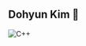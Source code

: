 ## Dohyun Kim 👋

![C++](https://img.shields.io/badge/C++-00599C.svg?&style=for-the-badge&logo=cplusplus&logoColor=white)

<!--
**Dorae0/Dorae0** is a ✨ _special_ ✨ repository because its `README.md` (this file) appears on your GitHub profile.

Here are some ideas to get you started:

- 🔭 I’m currently working on ...
- 🌱 I’m currently learning ...
- 👯 I’m looking to collaborate on ...
- 🤔 I’m looking for help with ...
- 💬 Ask me about ...
- 📫 How to reach me: ...
- 😄 Pronouns: ...
- ⚡ Fun fact: ...
-->
